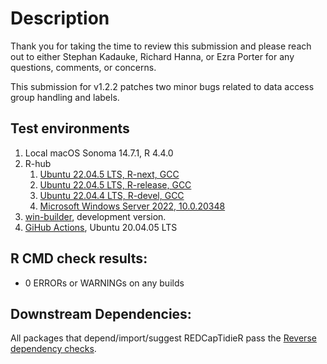# Description

Thank you for taking the time to review this submission and please reach out to either Stephan Kadauke, Richard Hanna, or Ezra Porter for any questions, comments, or concerns.

This submission for v1.2.2 patches two minor bugs related to data access group handling and labels.

## Test environments

1.  Local macOS Sonoma 14.7.1, R 4.4.0
2.  R-hub
    1.  [Ubuntu 22.04.5 LTS, R-next, GCC](https://github.com/CHOP-CGTInformatics/REDCapTidieR/actions/runs/12244552851/job/34156539233)
    2.  [Ubuntu 22.04.5 LTS, R-release, GCC](https://github.com/CHOP-CGTInformatics/REDCapTidieR/actions/runs/12244552851/job/34156540025)
    3.  [Ubuntu 22.04.4 LTS, R-devel, GCC](https://github.com/CHOP-CGTInformatics/REDCapTidieR/actions/runs/12244552851/job/34156539641)
    4.  [Microsoft Windows Server 2022, 10.0.20348](https://github.com/CHOP-CGTInformatics/REDCapTidieR/actions/runs/12244552851/job/34156540374)
3.  [win-builder](https://win-builder.r-project.org/02IsKiu6dN54/00check.log), development version.
4.  [GiHub Actions](https://github.com/CHOP-CGTInformatics/REDCapTidieR/actions), Ubuntu 20.04.05 LTS

## R CMD check results:

-   0 ERRORs or WARNINGs on any builds

## Downstream Dependencies:

All packages that depend/import/suggest REDCapTidieR pass the [Reverse dependency checks](https://github.com/CHOP-CGTInformatics/REDCapTidieR/actions/runs/12244603856).

